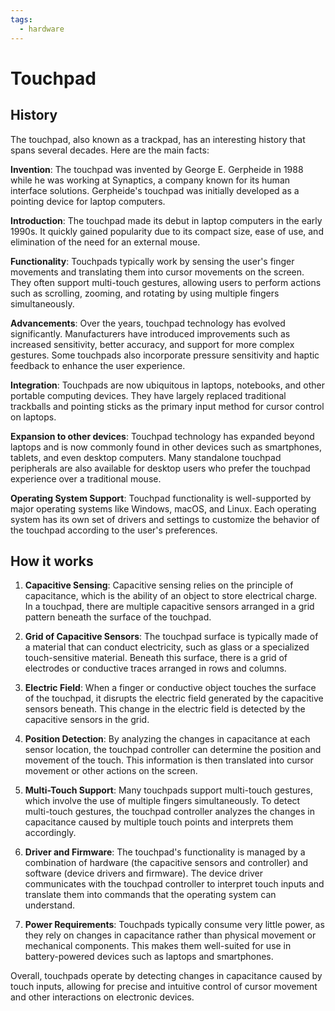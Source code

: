 ```yaml
---
tags:
  - hardware
---
```


# Touchpad

## History

The touchpad, also known as a trackpad, has an interesting history that spans several decades. Here are the main facts:

**Invention**: The touchpad was invented by George E. Gerpheide in 1988 while he was working at Synaptics, a company known for its human interface solutions. Gerpheide's touchpad was initially developed as a pointing device for laptop computers.

**Introduction**: The touchpad made its debut in laptop computers in the early 1990s. It quickly gained popularity due to its compact size, ease of use, and elimination of the need for an external mouse.

**Functionality**: Touchpads typically work by sensing the user's finger movements and translating them into cursor movements on the screen. They often support multi-touch gestures, allowing users to perform actions such as scrolling, zooming, and rotating by using multiple fingers simultaneously.

**Advancements**: Over the years, touchpad technology has evolved significantly. Manufacturers have introduced improvements such as increased sensitivity, better accuracy, and support for more complex gestures. Some touchpads also incorporate pressure sensitivity and haptic feedback to enhance the user experience.

**Integration**: Touchpads are now ubiquitous in laptops, notebooks, and other portable computing devices. They have largely replaced traditional trackballs and pointing sticks as the primary input method for cursor control on laptops.

**Expansion to other devices**: Touchpad technology has expanded beyond laptops and is now commonly found in other devices such as smartphones, tablets, and even desktop computers. Many standalone touchpad peripherals are also available for desktop users who prefer the touchpad experience over a traditional mouse.

**Operating System Support**: Touchpad functionality is well-supported by major operating systems like Windows, macOS, and Linux. Each operating system has its own set of drivers and settings to customize the behavior of the touchpad according to the user's preferences.

## How it works

1. **Capacitive Sensing**: Capacitive sensing relies on the principle of capacitance, which is the ability of an object to store electrical charge. In a touchpad, there are multiple capacitive sensors arranged in a grid pattern beneath the surface of the touchpad.

2. **Grid of Capacitive Sensors**: The touchpad surface is typically made of a material that can conduct electricity, such as glass or a specialized touch-sensitive material. Beneath this surface, there is a grid of electrodes or conductive traces arranged in rows and columns.

3. **Electric Field**: When a finger or conductive object touches the surface of the touchpad, it disrupts the electric field generated by the capacitive sensors beneath. This change in the electric field is detected by the capacitive sensors in the grid.

4. **Position Detection**: By analyzing the changes in capacitance at each sensor location, the touchpad controller can determine the position and movement of the touch. This information is then translated into cursor movement or other actions on the screen.

5. **Multi-Touch Support**: Many touchpads support multi-touch gestures, which involve the use of multiple fingers simultaneously. To detect multi-touch gestures, the touchpad controller analyzes the changes in capacitance caused by multiple touch points and interprets them accordingly.

6. **Driver and Firmware**: The touchpad's functionality is managed by a combination of hardware (the capacitive sensors and controller) and software (device drivers and firmware). The device driver communicates with the touchpad controller to interpret touch inputs and translate them into commands that the operating system can understand.

7. **Power Requirements**: Touchpads typically consume very little power, as they rely on changes in capacitance rather than physical movement or mechanical components. This makes them well-suited for use in battery-powered devices such as laptops and smartphones.

Overall, touchpads operate by detecting changes in capacitance caused by touch inputs, allowing for precise and intuitive control of cursor movement and other interactions on electronic devices.